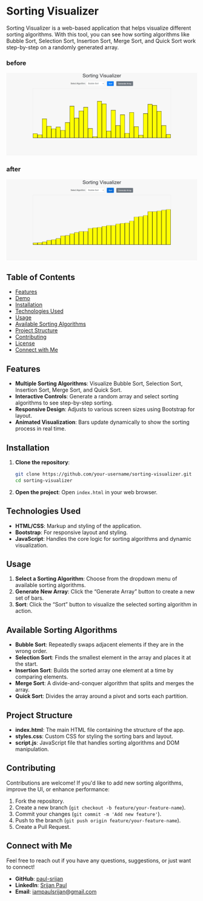 
# Sorting Visualizer

Sorting Visualizer is a web-based application that helps visualize different sorting algorithms. With this tool, you can see how sorting algorithms like Bubble Sort, Selection Sort, Insertion Sort, Merge Sort, and Quick Sort work step-by-step on a randomly generated array.

### before
![Sorting Visualizer](images/before.jpg)
### after
![Sorting Visualizer](images/after.jpg)

## Table of Contents 

- [Features](#features)
- [Demo](#demo)
- [Installation](#installation)
- [Technologies Used](#technologies-used)
- [Usage](#usage)
- [Available Sorting Algorithms](#available-sorting-algorithms)
- [Project Structure](#project-structure)
- [Contributing](#contributing)
- [License](#license)
- [Connect with Me](#connect-with-me)

## Features

- **Multiple Sorting Algorithms**: Visualize Bubble Sort, Selection Sort, Insertion Sort, Merge Sort, and Quick Sort.
- **Interactive Controls**: Generate a random array and select sorting algorithms to see step-by-step sorting.
- **Responsive Design**: Adjusts to various screen sizes using Bootstrap for layout.
- **Animated Visualization**: Bars update dynamically to show the sorting process in real time.


## Installation

1. **Clone the repository**:
   ```bash
   git clone https://github.com/your-username/sorting-visualizer.git
   cd sorting-visualizer
   ```

2. **Open the project**:
   Open `index.html` in your web browser.

## Technologies Used

- **HTML/CSS**: Markup and styling of the application.
- **Bootstrap**: For responsive layout and styling.
- **JavaScript**: Handles the core logic for sorting algorithms and dynamic visualization.

## Usage

1. **Select a Sorting Algorithm**: Choose from the dropdown menu of available sorting algorithms.
2. **Generate New Array**: Click the “Generate Array” button to create a new set of bars.
3. **Sort**: Click the “Sort” button to visualize the selected sorting algorithm in action.

## Available Sorting Algorithms

- **Bubble Sort**: Repeatedly swaps adjacent elements if they are in the wrong order.
- **Selection Sort**: Finds the smallest element in the array and places it at the start.
- **Insertion Sort**: Builds the sorted array one element at a time by comparing elements.
- **Merge Sort**: A divide-and-conquer algorithm that splits and merges the array.
- **Quick Sort**: Divides the array around a pivot and sorts each partition.

## Project Structure

- **index.html**: The main HTML file containing the structure of the app.
- **styles.css**: Custom CSS for styling the sorting bars and layout.
- **script.js**: JavaScript file that handles sorting algorithms and DOM manipulation.

## Contributing

Contributions are welcome! If you'd like to add new sorting algorithms, improve the UI, or enhance performance:

1. Fork the repository.
2. Create a new branch (`git checkout -b feature/your-feature-name`).
3. Commit your changes (`git commit -m 'Add new feature'`).
4. Push to the branch (`git push origin feature/your-feature-name`).
5. Create a Pull Request.

## Connect with Me

Feel free to reach out if you have any questions, suggestions, or just want to connect!

- **GitHub**: [paul-srijan](https://github.com/paul-srijan)
- **LinkedIn**: [Srijan Paul](https://www.linkedin.com/in/srijan-paul-547354260/)
- **Email**: iampaulsrijan@gmail.com

